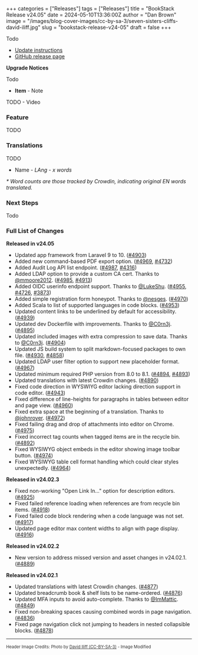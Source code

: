 +++
categories = ["Releases"]
tags = ["Releases"]
title = "BookStack Release v24.05"
date = 2024-05-10T13:36:00Z
author = "Dan Brown"
image = "/images/blog-cover-images/cc-by-sa-3/seven-sisters-cliffs-david-iliff.jpg"
slug = "bookstack-release-v24-05"
draft = false
+++

Todo

* [Update instructions](/docs/admin/updates)
* [GitHub release page](https://github.com/BookStackApp/BookStack/releases/tag/v24.05)

**Upgrade Notices**

Todo

- **Item** - Note

TODO - Video
<!-- {{<pt 8w3F4aWqH3MProMwyQBf2d>}} -->

### Feature

TODO


### Translations

TODO

- Name - *LAng - x words*

*\* Word counts are those tracked by Crowdin, indicating original EN words translated.*

### Next Steps

Todo

### Full List of Changes

**Released in v24.05**

* Updated app framework from Laravel 9 to 10. ([#4903](https://github.com/BookStackApp/BookStack/pull/4903))
* Added new command-based PDF export option. ([#4969](https://github.com/BookStackApp/BookStack/pull/4969), [#4732](https://github.com/BookStackApp/BookStack/issues/4732))
* Added Audit Log API list endpoint. ([#4987](https://github.com/BookStackApp/BookStack/pull/4987), [#4316](https://github.com/BookStackApp/BookStack/issues/4316))
* Added LDAP option to provide a custom CA cert. Thanks to [@mmoore2012](https://github.com/BookStackApp/BookStack/pull/4913). ([#4985](https://github.com/BookStackApp/BookStack/pull/4985), [#4913](https://github.com/BookStackApp/BookStack/pull/4913))
* Added OIDC userinfo endpoint support. Thanks to [@LukeShu](https://github.com/BookStackApp/BookStack/pull/4726). ([#4955](https://github.com/BookStackApp/BookStack/pull/4955), [#4726](https://github.com/BookStackApp/BookStack/pull/4726), [#3873](https://github.com/BookStackApp/BookStack/issues/3873))
* Added simple registration form honeypot. Thanks to [@nesges](https://github.com/BookStackApp/BookStack/pull/4970). ([#4970](https://github.com/BookStackApp/BookStack/pull/4970))
* Added Scala to list of supported languages in code blocks. ([#4953](https://github.com/BookStackApp/BookStack/issues/4953))
* Updated content links to be underlined by default for accessibility. ([#4939](https://github.com/BookStackApp/BookStack/issues/4939))
* Updated dev Dockerfile with improvements. Thanks to [@C0rn3j](https://github.com/BookStackApp/BookStack/pull/4895). ([#4895](https://github.com/BookStackApp/BookStack/pull/4895))
* Updated included images with extra compression to save data. Thanks to [@C0rn3j](https://github.com/BookStackApp/BookStack/pull/4904). ([#4904](https://github.com/BookStackApp/BookStack/pull/4904))
* Updated JS build system to split markdown-focused packages to own file. ([#4930](https://github.com/BookStackApp/BookStack/pull/4930), [#4858](https://github.com/BookStackApp/BookStack/issues/4858))
* Updated LDAP user filter option to support new placeholder format. ([#4967](https://github.com/BookStackApp/BookStack/issues/4967))
* Updated minimum required PHP version from 8.0 to 8.1. ([#4894](https://github.com/BookStackApp/BookStack/pull/4894), [#4893](https://github.com/BookStackApp/BookStack/issues/4893))
* Updated translations with latest Crowdin changes. ([#4890](https://github.com/BookStackApp/BookStack/pull/4890))
* Fixed code direction in WYSWIYG editor lacking direction support in code editor. ([#4943](https://github.com/BookStackApp/BookStack/issues/4943))
* Fixed difference of line-heights for paragraphs in tables between editor and page view. ([#4960](https://github.com/BookStackApp/BookStack/issues/4960))
* Fixed extra space at the beginning of a translation. Thanks to [@johnroyer](https://github.com/BookStackApp/BookStack/pull/4972). ([#4972](https://github.com/BookStackApp/BookStack/pull/4972))
* Fixed failing drag and drop of attachments into editor on Chrome. ([#4975](https://github.com/BookStackApp/BookStack/issues/4975))
* Fixed incorrect tag counts when tagged items are in the recycle bin. ([#4892](https://github.com/BookStackApp/BookStack/issues/4892))
* Fixed WYSIWYG object embeds in the editor showing image toolbar button. ([#4974](https://github.com/BookStackApp/BookStack/issues/4974))
* Fixed WYSIWYG table cell format handling which could clear styles unexpectedly. ([#4964](https://github.com/BookStackApp/BookStack/issues/4964))

**Released in v24.02.3**

* Fixed non-working "Open Link In..." option for description editors. ([#4925](https://github.com/BookStackApp/BookStack/issues/4925))
* Fixed failed reference loading when references are from recycle bin items. ([#4918](https://github.com/BookStackApp/BookStack/issues/4918))
* Fixed failed code block rendering when a code language was not set. ([#4917](https://github.com/BookStackApp/BookStack/issues/4917))
* Updated page editor max content widths to align with page display.  ([#4916](https://github.com/BookStackApp/BookStack/issues/4916))

**Released in v24.02.2**

* New version to address missed version and asset changes in v24.02.1. ([#4889](https://github.com/BookStackApp/BookStack/issues/4889))

**Released in v24.02.1**

* Updated translations with latest Crowdin changes. ([#4877](https://github.com/BookStackApp/BookStack/pull/4877))
* Updated breadcrumb book & shelf lists to be name-ordered. ([#4876](https://github.com/BookStackApp/BookStack/issues/4876))
* Updated MFA inputs to avoid auto-complete. Thanks to [@ImMattic](https://github.com/BookStackApp/BookStack/pull/4849). ([#4849](https://github.com/BookStackApp/BookStack/pull/4849))
* Fixed non-breaking spaces causing combined words in page navigation. ([#4836](https://github.com/BookStackApp/BookStack/issues/4836))
* Fixed page navigation click not jumping to headers in nested collapsible blocks. ([#4878](https://github.com/BookStackApp/BookStack/issues/4878))

----

<span style="font-size: 0.8em;opacity:0.9;">Header Image Credits: <span>Photo by <a href="https://commons.wikimedia.org/wiki/File:Seven_Sisters_Panorama,_East_Sussex,_England_-_May_2009.jpg">David Iliff (CC-BY-SA-3)</a> - Image Modified</span></span>